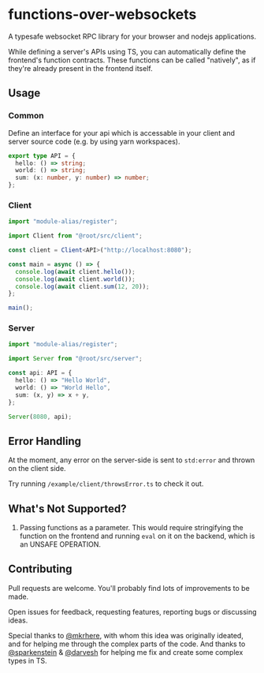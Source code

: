 # functions-over-websockets

A typesafe websocket RPC library for your browser and nodejs applications.

While defining a server's APIs using TS, you can automatically define the frontend's function contracts. These functions can be called "natively", as if they're already present in the frontend itself.

## Usage

### Common

Define an interface for your api which is accessable in your client and server source code (e.g. by using yarn workspaces).

```ts
export type API = {
  hello: () => string;
  world: () => string;
  sum: (x: number, y: number) => number;
};
```

### Client

```ts
import "module-alias/register";

import Client from "@root/src/client";

const client = Client<API>("http://localhost:8080");

const main = async () => {
  console.log(await client.hello());
  console.log(await client.world());
  console.log(await client.sum(12, 20));
};

main();
```

### Server

```ts
import "module-alias/register";

import Server from "@root/src/server";

const api: API = {
  hello: () => "Hello World",
  world: () => "World Hello",
  sum: (x, y) => x + y,
};

Server(8080, api);
```

## Error Handling

At the moment, any error on the server-side is sent to `std:error` and thrown on the client side.

Try running `/example/client/throwsError.ts` to check it out.

## What's Not Supported?

1. Passing functions as a parameter. This would require stringifying the function on the frontend and running `eval` on it on the backend, which is an UNSAFE OPERATION.

## Contributing

Pull requests are welcome. You'll probably find lots of improvements to be made.

Open issues for feedback, requesting features, reporting bugs or discussing ideas.

Special thanks to [@mkrhere](https://github.com/mkrhere), with whom this idea was originally ideated, and for helping me through the complex parts of the code. And  thanks to [@sparkenstein](https://github.com/sparkenstein) & [@darvesh](https://github.com/darvesh) for helping me fix and create some complex types in TS.
